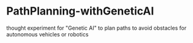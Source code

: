# PathPlanning-withGeneticAI
thought experiment for "Genetic AI" to plan paths to avoid obstacles for autonomous vehicles or robotics
